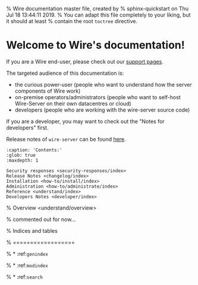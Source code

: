 % Wire documentation master file, created by
% sphinx-quickstart on Thu Jul 18 13:44:11 2019.
% You can adapt this file completely to your liking, but it should at least
% contain the root `toctree` directive.

# Welcome to Wire's documentation!

If you are a Wire end-user, please check out our [support pages](https://support.wire.com/).

The targeted audience of this documentation is:

- the curious power-user (people who want to understand how the server components of Wire work)
- on-premise operators/administrators (people who want to self-host Wire-Server on their own datacentres or cloud)
- developers (people who are working with the wire-server source code)

If you are a developer, you may want to check out the "Notes for developers" first.

Release notes of `wire-server` can be found [here](https://github.com/wireapp/wire-server/releases).

```{toctree}
:caption: 'Contents:'
:glob: true
:maxdepth: 1

Security responses <security-responses/index>
Release Notes <changelog/index>
Installation <how-to/install/index>
Administration <how-to/administrate/index>
Reference <understand/index>
Developers Notes <developer/index>
```

% Overview <understand/overview>

% commented out for now...

% Indices and tables

% ==================

% * :ref:`genindex`

% * :ref:`modindex`

% * :ref:`search`
